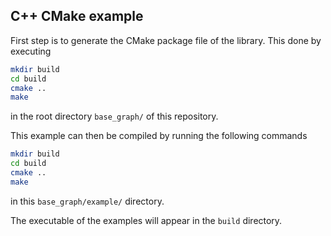 ## C++ CMake example

First step is to generate the CMake package file of the library. This done by executing
```sh
mkdir build
cd build
cmake ..
make
```
in the root directory `base_graph/` of this repository.

This example can then be compiled by running the following commands
```sh
mkdir build
cd build
cmake ..
make
```
in this `base_graph/example/` directory.

The executable of the examples will appear in the `build` directory.
